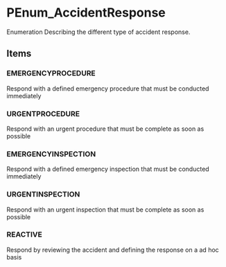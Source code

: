 # PEnum_AccidentResponse

Enumeration Describing the different type of accident response.

## Items

### EMERGENCYPROCEDURE
Respond with a defined emergency procedure that must be conducted immediately

### URGENTPROCEDURE
Respond with an urgent procedure that must be complete as soon as possible

### EMERGENCYINSPECTION
Respond with a defined emergency inspection that must be conducted immediately

### URGENTINSPECTION
Respond with an urgent inspection that must be complete as soon as possible

### REACTIVE
Respond by reviewing the accident and defining the response on a ad hoc basis
